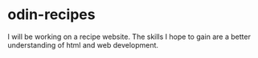 # odin-recipes
I will be working on a recipe website.
The skills I hope to gain are a better understanding of html and web development.